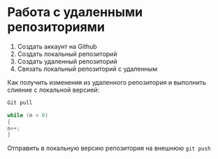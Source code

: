  # Работа с удаленными репозиториями #

1. Создать аккаунт на Github
2. Создать локальный репозиторий
3. Создать удаленный репозиторий
4. Связать локальный репозиторий с удаленным

 Как получить изменения из удаленного репозитория и выполнить слияние с локальной версией:
 ````Bash
Git pull
````
```C#
while (n < 0)
{
n++;
}
```
Отправить в локальную версию репозитория на внешнюю `git push`